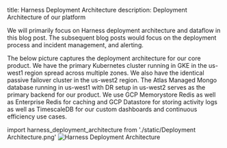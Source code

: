 title: Harness Deployment Architecture
description: Deployment Architecture of our platform

We will primarily focus on Harness deployment architecture and dataflow in this blog post. The subsequent blog posts would focus on the deployment process and incident management, and alerting.

The below picture captures the deployment architecture for our core product. We have the primary Kubernetes cluster running in GKE in the us-west1 region spread across multiple zones. We also have the identical passive failover cluster in the us-west2 region. The Atlas Managed Mongo database running in us-west1 with DR setup in us-west2 serves as the primary backend for our product. We use GCP Memorystore Redis as well as Enterprise Redis for caching and GCP Datastore for storing activity logs as well as TimescaleDB for our custom dashboards and continuous efficiency use cases.

import harness_deployment_architecture from './static/Deployment Architecture.png'
<img src={harness_deployment_architecture} alt="Harness Deployment Architecture"/>
